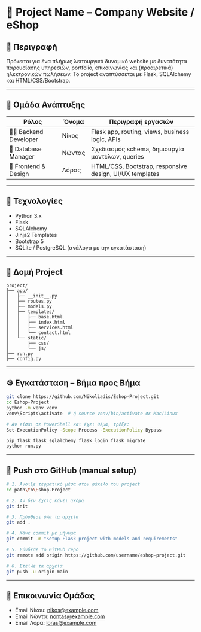 # 🔧 Project Name – Company Website / eShop

## 📌 Περιγραφή

Πρόκειται για ένα πλήρως λειτουργικό δυναμικό website με δυνατότητα παρουσίασης υπηρεσιών, portfolio, επικοινωνίας και (προαιρετικά) ηλεκτρονικών πωλήσεων. Το project αναπτύσσεται με Flask, SQLAlchemy και HTML/CSS/Bootstrap.

---

## 🧠 Ομάδα Ανάπτυξης

| Ρόλος                | Όνομα  | Περιγραφή εργασιών                                      |
| -------------------- | ------ | ------------------------------------------------------- |
| 👨‍💻 Backend Developer | Νίκος  | Flask app, routing, views, business logic, APIs         |
| 🧠 Database Manager  | Νώντας | Σχεδιασμός schema, δημιουργία μοντέλων, queries         |
| 🎨 Frontend & Design | Λόρας  | HTML/CSS, Bootstrap, responsive design, UI/UX templates |

---

## 🚀 Τεχνολογίες

- Python 3.x
- Flask
- SQLAlchemy
- Jinja2 Templates
- Bootstrap 5
- SQLite / PostgreSQL (ανάλογα με την εγκατάσταση)

---

## 📁 Δομή Project

```
project/
├── app/
│   ├── __init__.py
│   ├── routes.py
│   ├── models.py
│   ├── templates/
│   │   ├── base.html
│   │   ├── index.html
│   │   ├── services.html
│   │   └── contact.html
│   └── static/
│       ├── css/
│       └── js/
├── run.py
├── config.py
```

---

## ⚙️ Εγκατάσταση – Βήμα προς Βήμα

```bash
git clone https://github.com/Nikoliadis/Eshop-Project.git
cd Eshop-Project
python -m venv venv
venv\Scripts\activate  # ή source venv/bin/activate σε Mac/Linux

# Αν είσαι σε PowerShell και έχει θέμα, τρέξε:
Set-ExecutionPolicy -Scope Process -ExecutionPolicy Bypass

pip flask flask_sqlalchemy flask_login flask_migrate
python run.py
```

---

## 🚀 Push στο GitHub (manual setup)

```bash
# 1. Άνοιξε τερματικό μέσα στον φάκελο του project
cd path\to\Eshop-Project

# 2. Αν δεν έχεις κάνει ακόμα
git init

# 3. Πρόσθεσε όλα τα αρχεία
git add .

# 4. Κάνε commit με μήνυμα
git commit -m "Setup Flask project with models and requirements"

# 5. Σύνδεσε το GitHub repo
git remote add origin https://github.com/username/eshop-project.git

# 6. Στείλε τα αρχεία
git push -u origin main
```

---

## 📩 Επικοινωνία Ομάδας

- Email Νίκου: nikos@example.com
- Email Νώντα: nontas@example.com
- Email Λόρα: loras@example.com
